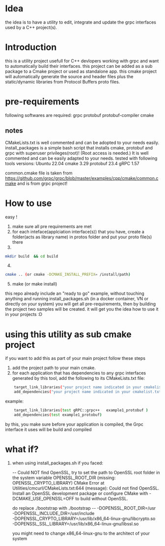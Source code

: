 # Idea

the idea is to have a utility to edit, integrate and update the grpc interfaces used by a C++ project(s).

# Introduction

this is a utility project usefull for C++ devlopers working with grpc and want to automatically build their interfaces. this project can be added as a sub package to a Cmake project or used as standalone app. this cmake project will automatically generate the source and header files plus the static/dynamic libraries from Protocol Buffers proto files.

# pre-requirements

following softwares are required:
grpc
protobuf
protobuf-compiler
cmake

## notes

CMakeLists.txt is well commented and can be adopted to your needs easily.
install_packages is a simple bash script that installs cmake, protobuf and grpc with superuser privileges(root)! (Root access is needed.) It is well commented and can be easily adapted to your needs.
tested with following tools versions:
Ubuntu 22.04
cmake 3.29
protobuf 23.4
gRPC 1.57

common.cmake file is taken from https://github.com/grpc/grpc/blob/master/examples/cpp/cmake/common.cmake and is from grpc project!

# How to use

easy !

1. make sure all pre requirements are met
2. for each inteface(applciation interface(s)) that you have, create a folder(acts as library name) in protos folder and put your proto file(s) there
3.

```bash
mkdir build  && cd build
```

4.

```bash
cmake .. (or cmake -DCMAKE_INSTALL_PREFIX= /install/path)
```

5. make (or make install)

this repo already include an "ready to go" example, without touching anything and running install_packages.sh (in a docker container, VN or directly on your system) you will get all pre-requirements, then by building the project two samples will be created. it will get you the idea how to use it in your projects :D

# using this utility as sub cmake project

if you want to add this as part of your main project follow these steps

1. add the project path to your main cmake.
2. for each application that has dependencies to any grpc interfaces generated by this tool, add the following to its CMakeLists.txt file:

```bash
    target_link_libraries("your project name indicated in your cmakelist.txt" gRPC::grpc++   (name of your protos folder)_protobuf )
    add_dependencies("your project name indicated in your cmakelist.txt" (name of your protos folder)_protobuf)
```

example:

```bash
    target_link_libraries(test gRPC::grpc++   example1_protobuf )
    add_dependencies(test example1_protobuf)
```

by this, you make sure before your application is compiled, the Grpc interface it uses will be build and compiled

# what if?

1. when using install_packages.sh if you faced:

   -- Could NOT find OpenSSL, try to set the path to OpenSSL root folder in the system variable OPENSSL_ROOT_DIR (missing: OPENSSL_CRYPTO_LIBRARY)
   CMake Error at Utilities/cmcurl/CMakeLists.txt:644 (message):
   Could not find OpenSSL. Install an OpenSSL development package or
   configure CMake with -DCMAKE_USE_OPENSSL=OFF to build without OpenSSL.

   do replace ./bootstrap with
   ./bootstrap -- -DOPENSSL_ROOT_DIR=/usr \
    -DOPENSSL_INCLUDE_DIR=/usr/include \
    -DOPENSSL_CRYPTO_LIBRARY=/usr/lib/x86_64-linux-gnu/libcrypto.so \
    -DOPENSSL_SSL_LIBRARY=/usr/lib/x86_64-linux-gnu/libssl.so

   you might need to change x86_64-linux-gnu to the architect of your system
